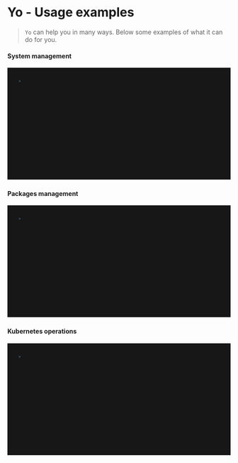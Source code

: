 # Yo - Usage examples

> `Yo` can help you in many ways. Below some examples of what it can do for you.

#### System management

![](system.gif)

#### Packages management

![](pkg.gif)

#### Kubernetes operations

![](k8s.gif)